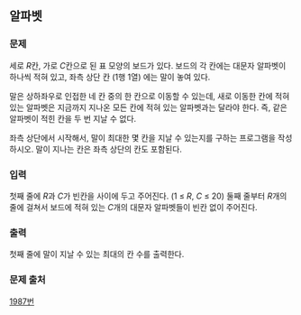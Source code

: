 ## 알파벳

### 문제

세로
$R$칸, 가로 $C$칸으로 된 표 모양의 보드가 있다. 보드의 각 칸에는 대문자 알파벳이 하나씩 적혀 있고, 좌측 상단 칸 ($1$행 $1$열) 에는 말이 놓여 있다.

말은 상하좌우로 인접한 네 칸 중의 한 칸으로 이동할 수 있는데, 새로 이동한 칸에 적혀 있는 알파벳은 지금까지 지나온 모든 칸에 적혀 있는 알파벳과는 달라야 한다.
즉, 같은 알파벳이 적힌 칸을 두 번 지날 수 없다.

좌측 상단에서 시작해서, 말이 최대한 몇 칸을 지날 수 있는지를 구하는 프로그램을 작성하시오. 말이 지나는 칸은 좌측 상단의 칸도 포함된다.

### 입력

첫째 줄에 $R$과 $C$가 빈칸을 사이에 두고 주어진다. (1 ≤ $R$, $C$ ≤ 20)
둘째 줄부터 $R$개의 줄에 걸쳐서 보드에 적혀 있는 $C$개의 대문자 알파벳들이 빈칸 없이 주어진다.

### 출력

첫째 줄에 말이 지날 수 있는 최대의 칸 수를 출력한다.

### 문제 출처

[1987번](https://www.acmicpc.net/problem/1987)
